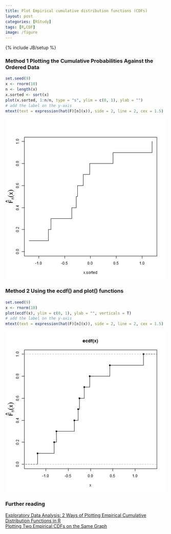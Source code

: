 ```yaml
---
title: Plot Empirical cumulative distribution functions (CDFs)
layout: post
categories: [RStudy]
tags: [R,CDF]
image: /figure
---
```

{% include JB/setup %}

### Method 1 Plotting the Cumulative Probabilities Against the Ordered Data


```r
set.seed(9)
x <- rnorm(10)
n <- length(x)
x.sorted <- sort(x)
plot(x.sorted, 1:n/n, type = "s", ylim = c(0, 1), ylab = "")
# add the label on the y-axis
mtext(text = expression(hat(F)[n](x)), side = 2, line = 2, cex = 1.5)
```

![plot of chunk CDF1](/figure/CDF1.png)


### Method 2 Using the ecdf() and plot() functions


```r
set.seed(9)
x <- rnorm(10)
plot(ecdf(x), ylim = c(0, 1), ylab = "", verticals = T)
# add the label on the y-axis
mtext(text = expression(hat(F)[n](x)), side = 2, line = 2, cex = 1.5)
```

![plot of chunk CDF2](/figure/CDF2.png)


### Further reading
[Exploratory Data Analysis: 2 Ways of Plotting Empirical Cumulative Distribution Functions in R](http://www.r-bloggers.com/exploratory-data-analysis-2-ways-of-plotting-empirical-cumulative-distribution-functions-in-r/?utm_source=feedburner&utm_medium=email&utm_campaign=Feed%3A+RBloggers+%28R+bloggers%29)      
[Plotting Two Empirical CDFs on the Same Graph](http://www.uow.edu.au/content/groups/public/@web/@inf/@math/documents/doc/uow017663.pdf)     



